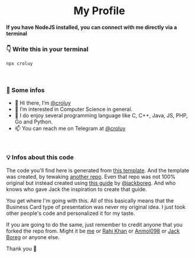 <h1 align="center">  <strong>My Profile</strong> </h1>
<strong>If you have NodeJS installed, you can connect with me directly via a terminal</strong>

### <strong>👇 Write this in your terminal</strong>

```bash
npx croluy
```

<br/>

### <strong>🚀 Some infos</strong>

- 👋 Hi there, I’m [@croluy](https://github.com/Croluy)
- 👀 I’m interested in Computer Science in general.
- 🌱 I do enjoy several programming language like C, C++, Java, JS, PHP, Go and Python.
- 📫 You can reach me on Telegram at [@croluy](https://t.me/croluy)

<br/>

### <strong>💡 Infos about this code</strong>

The code you'll find here is generated from [this template](https://github.com/rahi-khan/npx_card).
And the template was created, by tewaking [another repo](https://github.com/anmol098/npx_card).
Even that repo was not 100% original but instead created using [this guide](https://studioelsa.se/blog/open-source-oss-npx-business-card/) by [@jackboreg](https://github.com/jackboberg/).
And who knows who gave Jack the inspiration to create that guide.

You get where I'm going with this.
All of this basically means that the Business Card type of presentation was never my original idea.
I just took other people's code and personalized it for my taste.

If you are going to do the same, just remember to credit anyone that you forked the repo from. Might it be [me](https://github.com/Croluy) or [Rahi Khan](https://github.com/rahi-khan/) or [Anmol098](https://github.com/anmol098/) or [Jack Boreg](https://github.com/jackboberg) or anyone else.

Thank you 🌟
